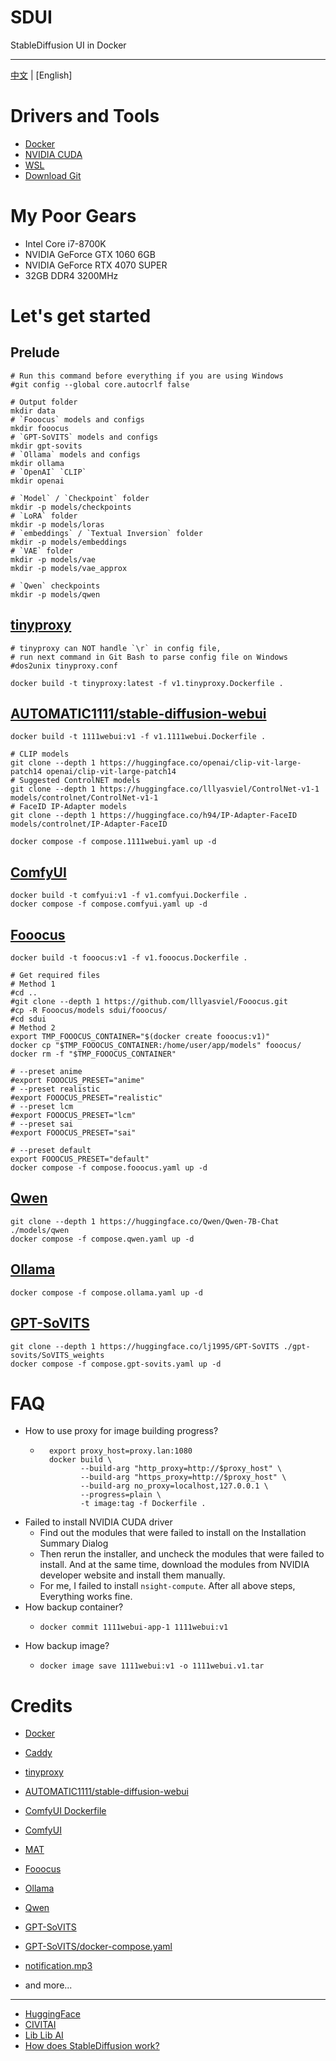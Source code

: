 # SDUI

StableDiffusion UI in Docker

---

[中文](./README.cn.md) | [English]

# Drivers and Tools

- [Docker](https://www.docker.com/)
- [NVIDIA CUDA](https://developer.nvidia.com/cuda-downloads)
- [WSL](https://learn.microsoft.com/en-us/windows/wsl/basic-commands)
- [Download Git](https://git-scm.com/downloads)

# My Poor Gears

- Intel Core i7-8700K
- NVIDIA GeForce GTX 1060 6GB
- NVIDIA GeForce RTX 4070 SUPER
- 32GB DDR4 3200MHz

# Let's get started

## Prelude

```shell
# Run this command before everything if you are using Windows
#git config --global core.autocrlf false

# Output folder
mkdir data
# `Fooocus` models and configs
mkdir fooocus
# `GPT-SoVITS` models and configs
mkdir gpt-sovits
# `Ollama` models and configs
mkdir ollama
# `OpenAI` `CLIP`
mkdir openai

# `Model` / `Checkpoint` folder
mkdir -p models/checkpoints
# `LoRA` folder
mkdir -p models/loras
# `embeddings` / `Textual Inversion` folder
mkdir -p models/embeddings
# `VAE` folder
mkdir -p models/vae
mkdir -p models/vae_approx

# `Qwen` checkpoints
mkdir -p models/qwen
```

## [tinyproxy](https://github.com/tinyproxy/tinyproxy)

```shell
# tinyproxy can NOT handle `\r` in config file,
# run next command in Git Bash to parse config file on Windows
#dos2unix tinyproxy.conf

docker build -t tinyproxy:latest -f v1.tinyproxy.Dockerfile .
```

## [AUTOMATIC1111/stable-diffusion-webui](https://github.com/AUTOMATIC1111/stable-diffusion-webui)

```shell
docker build -t 1111webui:v1 -f v1.1111webui.Dockerfile .

# CLIP models
git clone --depth 1 https://huggingface.co/openai/clip-vit-large-patch14 openai/clip-vit-large-patch14
# Suggested ControlNET models
git clone --depth 1 https://huggingface.co/lllyasviel/ControlNet-v1-1 models/controlnet/ControlNet-v1-1
# FaceID IP-Adapter models
git clone --depth 1 https://huggingface.co/h94/IP-Adapter-FaceID models/controlnet/IP-Adapter-FaceID

docker compose -f compose.1111webui.yaml up -d
```

## [ComfyUI](https://github.com/comfyanonymous/ComfyUI)

```shell
docker build -t comfyui:v1 -f v1.comfyui.Dockerfile .
docker compose -f compose.comfyui.yaml up -d
```

## [Fooocus](https://github.com/lllyasviel/Fooocus)

```shell
docker build -t fooocus:v1 -f v1.fooocus.Dockerfile .

# Get required files
# Method 1
#cd ..
#git clone --depth 1 https://github.com/lllyasviel/Fooocus.git
#cp -R Fooocus/models sdui/fooocus/
#cd sdui
# Method 2
export TMP_FOOOCUS_CONTAINER="$(docker create fooocus:v1)"
docker cp "$TMP_FOOOCUS_CONTAINER:/home/user/app/models" fooocus/
docker rm -f "$TMP_FOOOCUS_CONTAINER"

# --preset anime
#export FOOOCUS_PRESET="anime"
# --preset realistic
#export FOOOCUS_PRESET="realistic"
# --preset lcm
#export FOOOCUS_PRESET="lcm"
# --preset sai
#export FOOOCUS_PRESET="sai"

# --preset default
export FOOOCUS_PRESET="default"
docker compose -f compose.fooocus.yaml up -d
```

## [Qwen](https://github.com/QwenLM/Qwen)

```shell
git clone --depth 1 https://huggingface.co/Qwen/Qwen-7B-Chat ./models/qwen
docker compose -f compose.qwen.yaml up -d
```

## [Ollama](https://github.com/ollama/ollama)

```shell
docker compose -f compose.ollama.yaml up -d
```

## [GPT-SoVITS](https://github.com/RVC-Boss/GPT-SoVITS)

```shell
git clone --depth 1 https://huggingface.co/lj1995/GPT-SoVITS ./gpt-sovits/SoVITS_weights
docker compose -f compose.gpt-sovits.yaml up -d
```

# FAQ

- How to use proxy for image building progress?
    - ```shell
        export proxy_host=proxy.lan:1080
        docker build \
               --build-arg "http_proxy=http://$proxy_host" \
               --build-arg "https_proxy=http://$proxy_host" \
               --build-arg no_proxy=localhost,127.0.0.1 \
               --progress=plain \
               -t image:tag -f Dockerfile .
      ```
- Failed to install NVIDIA CUDA driver
    - Find out the modules that were failed to install on the Installation Summary Dialog
    - Then rerun the installer, and uncheck the modules that were failed to install.
      And at the same time, download the modules from NVIDIA developer website and install them manually.
    - For me, I failed to install `nsight-compute`. After all above steps, Everything works fine.
- How backup container?
    - ```shell
      docker commit 1111webui-app-1 1111webui:v1
      ```
- How backup image?
    - ```shell
      docker image save 1111webui:v1 -o 1111webui.v1.tar
      ```

# Credits

- [Docker](https://www.docker.com/)
- [Caddy](https://github.com/caddyserver/caddy)
- [tinyproxy](https://github.com/tinyproxy/tinyproxy)

- [AUTOMATIC1111/stable-diffusion-webui](https://github.com/AUTOMATIC1111/stable-diffusion-webui)
- [ComfyUI Dockerfile](https://huggingface.co/spaces/SpacesExamples/ComfyUI/tree/main)
- [ComfyUI](https://github.com/comfyanonymous/ComfyUI)
- [MAT](https://huggingface.co/spaces/Rothfeld/stable-diffusion-mat-outpainting-primer/tree/main)
- [Fooocus](https://github.com/lllyasviel/Fooocus)

- [Ollama](https://github.com/ollama/ollama)
- [Qwen](https://github.com/QwenLM/Qwen)

- [GPT-SoVITS](https://github.com/RVC-Boss/GPT-SoVITS)
- [GPT-SoVITS/docker-compose.yaml](https://github.com/RVC-Boss/GPT-SoVITS/blob/main/docker-compose.yaml)

- [notification.mp3](https://github.com/pythongosssss/ComfyUI-Custom-Scripts/blob/main/web/js/assets/notify.mp3)

- and more...

---

- [HuggingFace](https://huggingface.co/)
- [CIVITAI](https://civitai.com/)
- [Lib Lib AI](https://www.liblib.art/)
- [How does StableDiffusion work?](https://stable-diffusion-art.com/how-stable-diffusion-work/)
